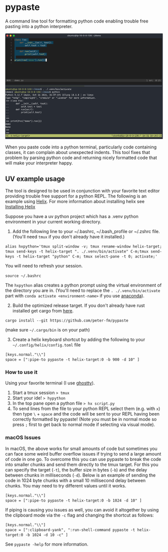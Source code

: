 # pypaste
A command line tool for formatting python code enabling trouble free pasting into a python interpreter.

![Screenshot](/img/screenshot.png?raw=true)

When you paste code into a python terminal, particularly code containing classes, it can complain about unexpected indents. This tool fixes that problem by parsing python code and returning nicely formatted code that will make your interpreter happy.


## UV example usage
The tool is designed to be used in conjunction with your favorite text editor providing trouble free support for a python REPL. The following is an example using [Helix](https://helix-editor.com). For more information about installing helix see [Installing Helix](https://docs.helix-editor.com/install.html)

Suppose you have a uv python project which has a .venv python environment in your current working directory.

1. Add the following line to your ~/.bashrc, ~/.bash_profile or ~/.zshrc file. (You'll need `tmux` if you don't already have it installed.)

```
alias hxpython='tmux split-window -v; tmux rename-window helix-target; tmux send-keys -t helix-target ". ./.venv/bin/activate" C-m;tmux send-keys -t helix-target "python" C-m; tmux select-pane -t 0; activate;'
```

You will need to refresh your session.

`source ~/.bashrc`

The `hxpython` alias creates a python prompt using the virtual environment of the directory you are in.  (You'll need to replace the `. ./.venv/bin/activate` part with `conda activate <environment-name>` if you use [anaconda](https://www.anaconda.com)).

2. Build the optimized release target. If you don't already have rust installed get cargo from [here](https://rustup.rs).
```
cargo install --git https://github.com/peter-fm/pypaste
```
(make sure `~/.cargo/bin` is on your path)

3. Create a helix keyboard shortcut by adding the following to your `~/.config/helix/config.toml` file

```
[keys.normal."\\"]
space = [":pipe-to pypaste -t helix-target:0 -b 900 -d 10" ]
```

### How to use it

Using your favorite terminal (I use [ghostty](https://ghostty.org)).

1. Start a tmux session `> tmux`
2. Start your ide! `> hypython` 
3. In the top pane open a python file `> hx script.py`
4. To send lines from the file to your python REPL select them (e.g. with `x`) then type `\` + `space` and the code will be sent to your REPL having been correctly formatted by pypaste! (Note you must be in normal mode so press `;` first to get back to normal mode if selecting via visual mode).


### macOS Issues

In macOS, the above works for small amounts of code but sometimes you can face some weird buffer overflow issues if trying to send a large amount of code in one go. To overcome this you can use pypaste to break the code into smaller chunks and send them directly to the tmux target. For this you can specify the target (`-t`), the buffer size in bytes (`-b`) and the delay between chunks in milliseconds (`-d`). Below is an example of sending the code in 1024 byte chunks with a small 10 millisecond delay between chunks. You may need to try different values until it works.

```
[keys.normal."\\"]
space = [":pipe-to pypaste -t helix-target:0 -b 1024 -d 10" ]
```
If piping is causing you issues as well, you can avoid it altogether by using the clipboard mode via the `-c` flag and changing the shortcut as follows:

```
[keys.normal."\\"]
space = [":clipboard-yank", ":run-shell-command pypaste -t helix-target:0 -b 1024 -d 10 -c" ]
```

See `pypaste -help` for more information.
